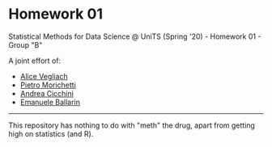 # Homework 01

Statistical Methods for Data Science @ UniTS (Spring '20) - Homework 01 - Group "B"

A joint effort of:  
- [Alice Vegliach](https://github.com/alicev97)  
- [Pietro Morichetti](https://github.com/wilsonjefferson)  
- [Andrea Cicchini](https://github.com/Andrecik)  
- [Emanuele Ballarin](https://github.com/emaballarin)  


---
This repository has nothing to do with "meth" the drug, apart from getting high on statistics (and R).
